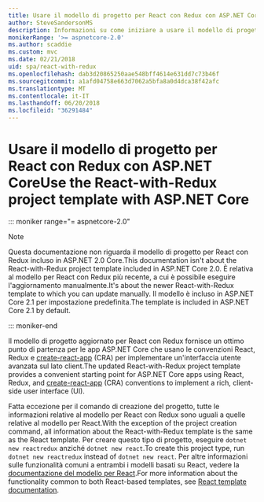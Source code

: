```yaml
---
title: Usare il modello di progetto per React con Redux con ASP.NET Core
author: SteveSandersonMS
description: Informazioni su come iniziare a usare il modello di progetto per applicazioni a pagina singola di ASP.NET Core per React con Redux e create-react-app.
monikerRange: '>= aspnetcore-2.0'
ms.author: scaddie
ms.custom: mvc
ms.date: 02/21/2018
uid: spa/react-with-redux
ms.openlocfilehash: dab3d20865250aae548bff4614e631dd7c73b46f
ms.sourcegitcommit: a1afd04758e663d7062a5bfa8a0d4dca38f42afc
ms.translationtype: MT
ms.contentlocale: it-IT
ms.lasthandoff: 06/20/2018
ms.locfileid: "36291484"
---
```

# <a name="use-the-react-with-redux-project-template-with-aspnet-core"></a><span data-ttu-id="94b52-103">Usare il modello di progetto per React con Redux con ASP.NET Core</span><span class="sxs-lookup"><span data-stu-id="94b52-103">Use the React-with-Redux project template with ASP.NET Core</span></span>

::: moniker range="= aspnetcore-2.0"

> [!NOTE]
> <span data-ttu-id="94b52-104">Questa documentazione non riguarda il modello di progetto per React con Redux incluso in ASP.NET 2.0 Core.</span><span class="sxs-lookup"><span data-stu-id="94b52-104">This documentation isn't about the React-with-Redux project template included in ASP.NET Core 2.0.</span></span> <span data-ttu-id="94b52-105">È relativa al modello per React con Redux più recente, a cui è possibile eseguire l'aggiornamento manualmente.</span><span class="sxs-lookup"><span data-stu-id="94b52-105">It's about the newer React-with-Redux template to which you can update manually.</span></span> <span data-ttu-id="94b52-106">Il modello è incluso in ASP.NET Core 2.1 per impostazione predefinita.</span><span class="sxs-lookup"><span data-stu-id="94b52-106">The template is included in ASP.NET Core 2.1 by default.</span></span>

::: moniker-end

<span data-ttu-id="94b52-107">Il modello di progetto aggiornato per React con Redux fornisce un ottimo punto di partenza per le app ASP.NET Core che usano le convenzioni React, Redux e [create-react-app](https://github.com/facebookincubator/create-react-app) (CRA) per implementare un'interfaccia utente avanzata sul lato client.</span><span class="sxs-lookup"><span data-stu-id="94b52-107">The updated React-with-Redux project template provides a convenient starting point for ASP.NET Core apps using React, Redux, and [create-react-app](https://github.com/facebookincubator/create-react-app) (CRA) conventions to implement a rich, client-side user interface (UI).</span></span>

<span data-ttu-id="94b52-108">Fatta eccezione per il comando di creazione del progetto, tutte le informazioni relative al modello per React con Redux sono uguali a quelle relative al modello per React.</span><span class="sxs-lookup"><span data-stu-id="94b52-108">With the exception of the project creation command, all information about the React-with-Redux template is the same as the React template.</span></span> <span data-ttu-id="94b52-109">Per creare questo tipo di progetto, eseguire `dotnet new reactredux` anziché `dotnet new react`.</span><span class="sxs-lookup"><span data-stu-id="94b52-109">To create this project type, run `dotnet new reactredux` instead of `dotnet new react`.</span></span> <span data-ttu-id="94b52-110">Per altre informazioni sulle funzionalità comuni a entrambi i modelli basati su React, vedere la [documentazione del modello per React](xref:spa/react).</span><span class="sxs-lookup"><span data-stu-id="94b52-110">For more information about the functionality common to both React-based templates, see [React template documentation](xref:spa/react).</span></span>

